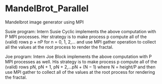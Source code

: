 # MandelBrot_Parallel
Mandelbrot image generator using MPI

Susie program:
Intern Susie Cyclic implements the above computation with P MPI processes. Her strategy is to
make process p compute all of the (valid) rows p + nP for n = 0, 1, 2,... and use MPI gather
operation to collect all the values at the root process to render the fractal.

Joe program:
Intern Joe Block implements the above computation with P MPI processes as well. His strategy is to make process p compute all of the (valid) rows pN, pN + 1, pN + 2,...pN + (N − 1)
where N = height/P and then use MPI gather to collect all of the values at the root process for
rendering the fractal.

